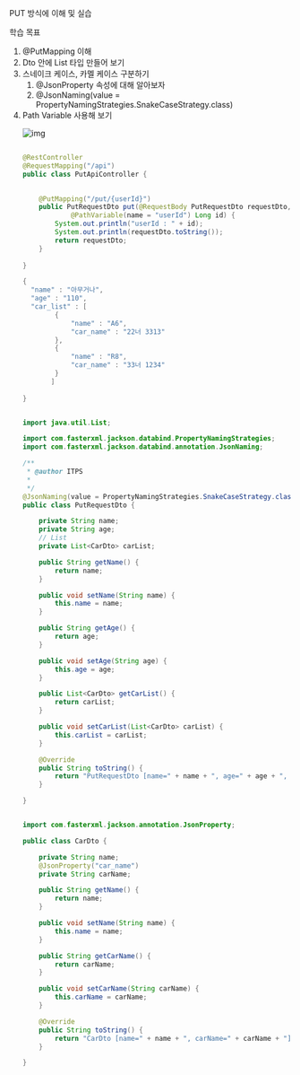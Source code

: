 PUT 방식에 이해 및 실습 

학습 목표 

1. @PutMapping 이해 
2. Dto 안에 List<Object> 타입 만들어 보기 
3. 스네이크 케이스, 카멜 케이스 구분하기 
   1. @JsonProperty 속성에 대해 알아보자 
   2. @JsonNaming(value = PropertyNamingStrategies.SnakeCaseStrategy.class)
4. Path Variable 사용해 보기 



![img](https://blog.kakaocdn.net/dn/AQX89/btruW98QtDF/CFcorONHy3tlhGEBVVuHxK/img.png)





```java

@RestController
@RequestMapping("/api")
public class PutApiController {

	
	@PutMapping("/put/{userId}")
	public PutRequestDto put(@RequestBody PutRequestDto requestDto,
			@PathVariable(name = "userId") Long id) {
		System.out.println("userId : " + id);
		System.out.println(requestDto.toString());
		return requestDto;
	}
	
}
```





```java
{
  "name" : "아무거나",
  "age" : "110", 
  "car_list" : [
		{
			"name" : "A6", 
			"car_name" : "22너 3313"
		},
		{
			"name" : "R8", 
			"car_name" : "33너 1234"
		}	
	   ]
	
}
```





```java

import java.util.List;

import com.fasterxml.jackson.databind.PropertyNamingStrategies;
import com.fasterxml.jackson.databind.annotation.JsonNaming;

/**
 * @author ITPS
 *
 */
@JsonNaming(value = PropertyNamingStrategies.SnakeCaseStrategy.class)
public class PutRequestDto {

	private String name;
	private String age;
	// List
	private List<CarDto> carList;

	public String getName() {
		return name;
	}

	public void setName(String name) {
		this.name = name;
	}

	public String getAge() {
		return age;
	}

	public void setAge(String age) {
		this.age = age;
	}

	public List<CarDto> getCarList() {
		return carList;
	}

	public void setCarList(List<CarDto> carList) {
		this.carList = carList;
	}

	@Override
	public String toString() {
		return "PutRequestDto [name=" + name + ", age=" + age + ", carList=" + carList + "]";
	}

}
```





```java

import com.fasterxml.jackson.annotation.JsonProperty;

public class CarDto {

	private String name;
	@JsonProperty("car_name")
	private String carName;

	public String getName() {
		return name;
	}

	public void setName(String name) {
		this.name = name;
	}

	public String getCarName() {
		return carName;
	}

	public void setCarName(String carName) {
		this.carName = carName;
	}

	@Override
	public String toString() {
		return "CarDto [name=" + name + ", carName=" + carName + "]";
	}

}
```



